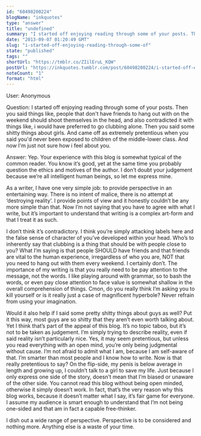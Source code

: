 ```yaml
---
id: "60498200224"
blogName: "inkquotes"
type: "answer"
title: "undefined"
summary: "I started off enjoying reading through some of your posts. Then you said things like, people that don't have friends to hang out..."
date: "2013-09-07 01:20:49 GMT"
slug: "i-started-off-enjoying-reading-through-some-of"
state: "published"
tags: ""
shortUrl: "https://tmblr.co/ZIilEruL_KQW"
postUrl: "https://inkquotes.tumblr.com/post/60498200224/i-started-off-enjoying-reading-through-some-of"
noteCount: "1"
format: "html"
---
```


User: Anonymous

Question: I started off enjoying reading through some of your posts. Then you said things like, people that don't have friends to hang out with on the weekend should shoot themselves in the head, and also contradicted it with things like, i would have preferred to go clubbing alone. Then you said some shitty things about girls. And came off as extremely pretentious when you said you'd never been exposed to children of the middle-lower class. And now I'm just not sure how i feel about you.

Answer: Yep. Your experience with this blog is somewhat typical of the common reader. You know it’s good, yet at the same time you probably question the ethics and motives of the author. I don’t doubt your judgement because we’re all intelligent human beings, so let me express mine.

As a writer, I have one very simple job: to provide perspective in an entertaining way. There is no intent of malice, there is no attempt at ‘destroying reality’. I provide points of view and it honestly couldn’t be any more simple than that. Now I’m not saying that you have to agree with what I write, but it’s important to understand that writing is a complex art-form and that I treat it as such.

I don’t think it’s contradictory. I think you’re simply attacking labels here and the false sense of character of you’ve developed within your head. Who’s to inherently say that clubbing is a thing that should be with people close to you? What I’m saying is that people SHOULD have friends and that friends are vital to the human experience, irregardless of who you are, NOT that you need to hang out with them every weekend. I certainly don’t. The importance of my writing is that you really need to be pay attention to the message, not the words. I like playing around with grammar, so to bash the words, or even pay close attention to face value is somewhat shallow in the overall comprehension of things. Cmon, do you really think I’m asking you to kill yourself or is it really just a case of magnificent hyperbole? Never refrain from using your imagination. 

Would it also help if I said some pretty shitty things about guys as well? Put it this way, most guys are so shitty that they aren’t even worth talking about. Yet I think that’s part of the appeal of this blog. It’s no topic taboo, but it’s not to be taken as judgement. I’m simply trying to describe reality, even if said reality isn’t particularly nice. Yes, it may seem pretentious, but unless you read everything with an open mind, you’re only being judgmental without cause. I’m not afraid to admit what I am, because I am self-aware of that. I’m smarter than most people and I know how to write. Now is that really pretentious to say? On the flip-side, my penis is below average in length and growing up, I couldn’t talk to a girl to save my life. Just because I only express one side of the story, doesn’t mean that I’m biased or unaware of the other side. You cannot read this blog without being open minded, otherwise it simply doesn’t work. In fact, that’s the very reason why this blog works, because it doesn’t matter what I say, it’s fair game for everyone. I assume my audience is smart enough to understand that I’m not being one-sided and that am in fact a capable free-thinker.

I dish out a wide range of perspective. Perspective is to be considered and nothing more. Anything else is a waste of your time.

